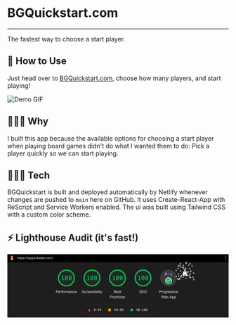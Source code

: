 # BGQuickstart.com

---
The fastest way to choose a start player.

## 🎲 How to Use

Just head over to [BGQuickstart.com](https://bgquickstart.com), choose how many players, and start playing!

![Demo GIF](https://github.com/imjoshellis/BGQuickstart.com/blob/main/readme/bgqs-demo.gif?raw=true)

## 🤷🏻‍♂️ Why

I built this app because the available options for choosing a start player when playing board games didn't do what I wanted them to do: Pick a player quickly so we can start playing.

## 👨🏻‍💻 Tech

BGQuickstart is built and deployed automatically by Netlify whenever changes are pushed to `main` here on GitHub. It uses Create-React-App with ReScript and Service Workers enabled. The ui was built using Tailwind CSS with a custom color scheme.

## ⚡ Lighthouse Audit (it's fast!)

![Lighthouse Score](https://github.com/imjoshellis/BGQuickstart.com/blob/main/readme/bgqs-lighthouse.gif?raw=true)
